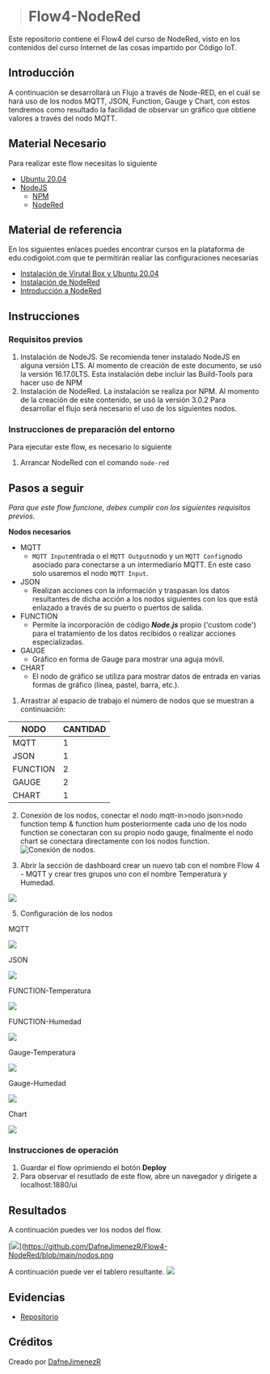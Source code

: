 > # Flow4-NodeRed

Este repositorio contiene el Flow4 del curso de NodeRed, visto en los contenidos del curso Internet de las cosas impartido por Código IoT.

## Introducción

A continuación se desarrollará un Flujo a través de Node-RED, en el cuál se hará uso de los nodos MQTT, JSON, Function, Gauge y Chart, con estos tendremos como resultado la facilidad de observar un gráfico que obtiene valores a través del nodo MQTT.
  
## Material Necesario

Para realizar este flow necesitas lo siguiente

-   [Ubuntu 20.04](https://releases.ubuntu.com/20.04/)
-   [NodeJS](https://nodejs.org/es/)
    -   [NPM](https://www.npmjs.com/)
    -   [NodeRed](https://nodered.org/docs/getting-started/local)

## Material de referencia

En los siguientes enlaces puedes encontrar cursos en la plataforma de edu.codigoiot.com que te permitirán realiar las configuraciones necesarias

-   [Instalación de Virutal Box y Ubuntu 20.04](https://edu.codigoiot.com/course/view.php?id=812)
-   [Instalación de NodeRed](https://edu.codigoiot.com/course/view.php?id=817)
-   [Introducción a NodeRed](https://edu.codigoiot.com/course/view.php?id=278)

## Instrucciones

### Requisitos previos

1.  Instalación de NodeJS. Se recomienda tener instalado NodeJS en alguna versión LTS. Al momento de creación de este documento, se usó la versión 16.17.0LTS. Esta instalación debe incluir las Build-Tools para hacer uso de NPM
2.  Instalación de NodeRed. La instalación se realiza por NPM. Al momento de la creación de este contenido, se usó la versión 3.0.2
Para desarrollar el flujo será necesario el uso de los siguientes nodos.



### Instrucciones de preparación del entorno

Para ejecutar este flow, es necesario lo siguiente

1.  Arrancar NodeRed con el comando  `node-red`

## Pasos a seguir

*Para que este flow funcione, debes cumplir con los siguientes requisitos previos.*

**Nodos necesarios**

-   MQTT
    -    `MQTT Input`entrada o el `MQTT Output`nodo y un `MQTT Config`nodo asociado para conectarse a un intermediario MQTT. En este caso solo usaremos el nodo `MQTT Input`.
 - JSON
     -   Realizan acciones con la información y traspasan los datos resultantes de dicha acción a los nodos siguientes con los que está enlazado a través de su puerto o puertos de salida.
- FUNCTION
	- Permite la incorporación de código **_Node.js_** propio ('custom code') para el tratamiento de los datos recibidos o realizar acciones especializadas. 
- GAUGE
	-  Gráfico en forma de Gauge para mostrar una aguja móvil.
- CHART
	- El nodo de gráfico se utiliza para mostrar datos de entrada en varias formas de gráfico (línea, pastel, barra, etc.).


1. Arrastrar al espacio de trabajo el número de nodos que se muestran a continuación:

| NODO | CANTIDAD  |
|--|--|
|MQTT| 1 |
|JSON|1|
|FUNCTION|2|
|GAUGE|2|
|CHART|1|


2.  Conexión de los nodos, conectar el nodo mqtt-in>nodo json>nodo function temp & function hum posteriormente cada uno de los nodo function se conectaran con su propio nodo gauge, finalmente el nodo chart se conectara directamente con los nodos function. 
![Conexión de nodos.](https://github.com/DafneJimenezR/Flow4-NodeRed/blob/main/conexiones.png)

3. Abrir la sección de dashboard crear un nuevo tab con el nombre Flow 4 - MQTT y crear tres grupos uno con el nombre Temperatura y Humedad.

![](https://github.com/DafneJimenezR/Flow4-NodeRed/blob/main/dashboart_layout.png)

5. Configuración de los nodos

MQTT

![](https://github.com/DafneJimenezR/Flow4-NodeRed/blob/main/mqtt_in.png)

JSON

![](https://github.com/DafneJimenezR/Flow4-NodeRed/blob/main/json_.png)

FUNCTION-Temperatura

![](https://github.com/DafneJimenezR/Flow4-NodeRed/blob/main/function_temp.png)

FUNCTION-Humedad

![](https://github.com/DafneJimenezR/Flow4-NodeRed/blob/main/function_hum.png)

Gauge-Temperatura

![](https://github.com/DafneJimenezR/Flow4-NodeRed/blob/main/gauge_temp.png)

Gauge-Humedad

![](https://github.com/DafneJimenezR/Flow4-NodeRed/blob/main/gauge_hum.png)

Chart

![](https://github.com/DafneJimenezR/Flow4-NodeRed/blob/main/chart.png)

### Instrucciones de operación
1. Guardar el flow oprimiendo el botón  **Deploy**
2. Para observar el resutlado de este flow, abre un navegador y dirígete a localhost:1880/ui

## Resultados

A continuación puedes ver los nodos del flow.

[![](https://github.com/DafneJimenezR/Flow4-NodeRed/blob/main/nodos.png)](https://github.com/DafneJimenezR/Flow4-NodeRed/blob/main/nodos.png

A continuación puede ver el tablero resultante.
[![](https://github.com/DafneJimenezR/Flow4-NodeRed/blob/main/tablero.png)](https://github.com/DafneJimenezR/Flow4-NodeRed/blob/main/tablero.png)

## Evidencias

-   [Repositorio](https://github.com/DafneJimenezR/Flow2-NodeRed)

## Créditos
Creado por  [DafneJimenezR](https://github.com/DafneJimenezR)



